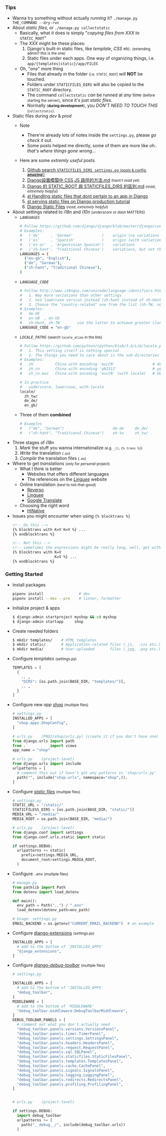 ### Tips
- Wanna try something without actually *running* it?
  ```./manage.py THE_COMMAND --dry-run```
- About *static files*, or `./manage.py collectstatic`
  - Basically, what it does is simply "*copying files from XXX to* `STATIC_ROOT`"
  - The *XXX* might be these places:
    1. Django's built-in static files, like *template*, *CSS* etc. <small>(extending admin? this is the one)</small>
    2. Static files under each apps. One way of organizing things, i.e. `app/{templates|static}/app/FILES`</small>
  - Oh, "*one*" more thing
    - Files that already *in* the folder <small>(i.e. `STATIC_ROOT`)</small> *will* **NOT** be touched.
    - Folders under `STATICFILES_DIRS` will also be copied to the `STATIC_ROOT` directory.
    - The command `collectstatic` *can* be runned at *any* time <small>(before starting the server)</small>, since it's just *static files*.
    - Normally <small>(**during development**)</small>, you *DON'T NEED TO TOUCH THIS* <small>(`collectstatic`)</small>.
- Static files during *dev* & *prod*
  - Note
    - There're already lots of notes inside the `settings.py`, please *go check it out*.
    - Some posts helped me directly, some of them are more like *oh.. that's where things gone wrong..*.
  
  - Here are some *extremly useful* posts
    1. [Github search `STATICFILES_DIRS settings.py` <small>(posts & config, **amazing**!)</small>](https://github.com/search?q=STATICFILES_DIRS+settings.py&type=Code)
    2. [Django設置模闆中 CSS JS 路徑的方法.md](https://github.com/doraemonext/BlogPost/blob/fa7c59535ffffdbd11e8ede04f95d75bd2696e9a/534-Django%E8%AE%BE%E7%BD%AE%E6%A8%A1%E6%9D%BF%E4%B8%AD%20CSS%20JS%20%E8%B7%AF%E5%BE%84%E7%9A%84%E6%96%B9%E6%B3%95.md)  <small>(havn't *read* yet)</small>
    3. [Django 的 STATIC_ROOT 與 STATICFILES_DIRS 的區别.md](https://github.com/xiaomabenten/blog/blob/5eef7892a20edfe7a6a220067c7063e6a377e7bd/content/post/django%E7%9A%84STATIC_ROOT%E4%B8%8ESTATICFILES_DIRS%E7%9A%84%E5%8C%BA%E5%88%AB.md) <small>(*read*, *extremely helpful*)</small>
    4. [st Handling static files that dont pertain to an app in Django](https://stackoverflow.com/questions/22976596/handling-static-files-that-dont-pertain-to-an-app-in-django)
    5. [st serving static files on Django production tutorial](https://stackoverflow.com/a/29087858/6273859)
    6. [Django Static Files](https://rahmonov.me/posts/django-static-files/) <small>(*read*, *extremely helpful*)</small>
- About settings related to *i18n* and *i10n* <small>(*underscore* or *dash* MATTERS)</small>
  - *`LANGUAGES`*
    ```bash
    # Follow https://github.com/django/django/blob/master/django/conf/global_settings.py
    # Examples:
    #   ('de'     , 'German'             )    origin (no variations in settings)
    #   ('es'     , 'Spanish'            )    origin (with variations, not much, mostly in Spanish & English)
    #   ('es-ar'  , 'Argentinian Spanish')    variations
    #   ('zh-hant', 'Traditional Chinese')    variations, but not the same as western languages
    LANGUAGES = (
      ("en-gb", "English"),
      ("de", "German"),
      ("zh-hant", "Traditional Chinese"),
    )
    ```
  - *`LANGUAGE_CODE`*
    ```bash
    # Follow http://www.i18nguy.com/unicode/language-identifiers.html
    #   1. Way more variations than other settings
    #   2. Use lowercase version instead (zh-hant instead of zh-Hant)
    #   3. Choose the "country-related" one from the list (zh-TW, not zh-Hant)
    # Examples:
    #   de-DE
    #   en-GB  , en-US        
    #   zh-Hant, zh-TW        use the latter to achieve greater clarity
    LANGUAGE_CODE = "en-gb"
    ```
  - *`LOCALE_PATHS`* <small>(search `locale_alias` in the link)</small>
    ```bash
    # Follow https://github.com/python/cpython/blob/3.6/Lib/locale.py 
    #   1. This setting itself is nothing special
    #   2. The things you need to care about is the sub-directories 🤓
    # Examples:
    #   zh          China with encoding 'eucCN'                 # don't (too vague) 
    #   zh_cn       China with encoding 'gb2312'                # yes     
    #   zh_cn.euc   China with encoding 'eucCN' (with locale)   # don't (let user care about the encoding)

    # In practice
    #   underscore, lowercase, with-locale
    locale/
      zh_tw/
      de_de/
      en_gb/
    ```
  - Three of them **combined**
    ```bash
    # Examples
    #   ("de", "German")                      de-de     de_de/
    #   ("zh-hant", "Traditional Chinese")    zh-tw     zh_tw/
    ```
- Three stages of *i18n*
  1. *Mark* the stuff you wanna internatonalize <small>(e.g. `_()`, `{% trans %}`)</small>
  2. *Write* the translation <small>(`.po`)</small>
  3. *Compile* the translation files <small>(`.mo`)</small>
- Where to get *translations* <small>(only for *personal* project)</small>
  - What I think is better
    - Websites that offers different languages
    - The references on the [*Linguee*](https://www.linguee.com) website
  - Online translation <small>(best to not-that-good)</small>
    - [Reverso](https://context.reverso.net/translation/)
    - [Linguee](https://www.linguee.com)
    - [Google Translate](https://translate.google.com)
  - Choosing the right word
    - [HiNative](https://hinative.com/)
- Issues you might encounter when using `{% blocktrans %}`
  ```html
  <!-- Do this -->
  {% blocktrans with K=V K=V %} ...
  {% endblocktrans %}

  <!-- Not this -->
  <!-- sometimes the expressions might be really long, well, get with it -->
  {% blocktrans with K=V
                     K=V %} ...
  {% endblocktrans %}
  ```

### Getting Started
- Install packages
  ```bash
  pipenv install                # dev
  pipenv install --dev --pre    # linter, formatter
  ```

- Initialize project & apps
  ```bash
  $ django-admin startproject myshop && cd myshop
  $ django-admin startapp     shop
  ```

- Create needed folders
  ```bash
  $ mkdir templates/    # HTML templates
  $ mkdir static/       # Application-related files (.js,  .css etc.)
  $ mkdir media/        # User-uploaded       files (.jpg, .png etc.)
  ```

- Configure *templates* <small>(settings.py)</small>
  ```python
  TEMPLATES = [
    {
      .. ,
      "DIRS": [os.path.join(BASE_DIR, "templates/")],
      .. ,
    }
  ]
  ```

- Configure new *app* <u>shop</u> <small>(multiple files)</small>
  ```python
  # settings.py
  INSTALLED_APPS = [
    "shop.apps.ShopConfig",
  ]

  # urls.py    (PROJ/shop/urls.py) (create it if you don't have one)
  from django.urls import path
  from .           import views
  app_name = "shop"

  # urls.py    (project-level)
  from django.urls import include
  urlpatterns = [
    # comment this out if havn't got any patterns in 'shop/urls.py'
    path("", include("shop.urls", namespace="shop",)),
  ]
  ```

- Configure [*static files*](https://docs.djangoproject.com/en/3.0/howto/static-files/) <small>(multiple files)</small>
  ```python
  # settings.py
  STATIC_URL = "/static/"
  STATICFILESS_DIRS = [os.path.join(BASE_DIR, "static/")]
  MEDIA_URL = "/media/"
  MEDIA_ROOT = os.path.join(BASE_DIR, "media/")

  # urls.py    (project-level)
  from django.conf import settings
  from django.conf.urls.static import static

  if settings.DEBUG:
    urlpatterns += static(
      prefix=settings.MEDIA_URL,
      document_root=settings.MEDIA_ROOT,
    )
  ```

- Configure `.env` <small>(multiple files)</small>
  ```python
  # manage.py
  from pathlib import Path
  from dotenv import load_dotenv

  def main():
    env_path = Path("..") / ".env"
    load_dotenv(dotenv_path=env_path)

  # Usage: settings.py
  EMAIL_BACKEND = os.getenv("CURRENT_EMAIL_BACKEND")  # an example
  ```

- Configure [django-extensions](https://pypi.org/project/django-extensions/) <small>(settings.py)</small>
  ```python
  INSTALLED_APPS = [
    # add to the bottom of 'INSTALLED_APPS'
    "django_extensions",
  ]
  ```

- Configure [*django-debug-toolbar*](https://pypi.org/project/django-debug-toolbar/) <small>(multiple files)</small>
  ```python
  # settings.py

  INSTALLED_APPS = [
    # add to the bottom of 'INSTALLED_APPS'
    "debug_toolbar",
  ]
  MIDDLEWARE = [
    # add to the bottom of 'MIDDLEWARE'
    "debug_toolbar.middleware.DebugToolbarMiddleware",  
  ]
  DEBUG_TOOLBAR_PANELS = [
    # comment out what you don't actually need
    "debug_toolbar.panels.versions.VersionsPanel",
    "debug_toolbar.panels.timer.TimerPanel",
    "debug_toolbar.panels.settings.SettingsPanel",
    "debug_toolbar.panels.headers.HeadersPanel",
    "debug_toolbar.panels.request.RequestPanel",
    "debug_toolbar.panels.sql.SQLPanel",
    "debug_toolbar.panels.staticfiles.StaticFilesPanel",
    "debug_toolbar.panels.templates.TemplatesPanel",
    "debug_toolbar.panels.cache.CachePanel",
    "debug_toolbar.panels.signals.SignalsPanel",
    "debug_toolbar.panels.logging.LoggingPanel",
    "debug_toolbar.panels.redirects.RedirectsPanel",
    "debug_toolbar.panels.profiling.ProfilingPanel",
  ]


  # urls.py    (project-level)

  if settings.DEBUG:
    import debug_toolbar
    urlpatterns += [
      path("__debug__/", include(debug_toolbar.urls))
    ]
  ```

